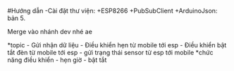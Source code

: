 #Hướng dẫn
-Cài đặt thư viện:
  +ESP8266
  +PubSubClient
  +ArduinoJson: bản 5.


Merge vào nhánh dev nhé ae

*topic
	- Gửi nhận dữ liệu
	- Điều khiển hẹn từ mobile tới esp
	- Điều khiển bật tắt đèn từ mobile tới esp
	- gửi trạng thái sensor từ esp tới mobile
*chức năng điều khiển
	- hẹn giờ
	- bật tắt